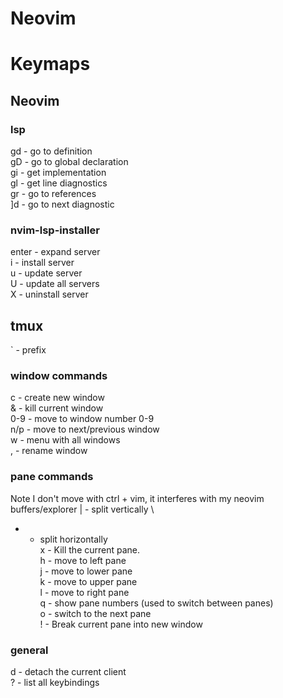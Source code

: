 # Neovim

# Keymaps

## Neovim

### lsp

gd - go to definition \
gD - go to global declaration \
gi - get implementation \
gl - get line diagnostics \
gr - go to references \
]d - go to next diagnostic

### nvim-lsp-installer

enter - expand server \
i - install server \
u - update server \
U - update all servers \
X - uninstall server 

## tmux

` - prefix

### window commands
c - create new window \
& - kill current window \
0-9 - move to window number 0-9 \
n/p - move to next/previous window \
w - menu with all windows \
, - rename window

### pane commands
Note I don't move with ctrl + vim, it interferes with my neovim buffers/explorer
| - split vertically \
- - split horizontally \
x - Kill the current pane. \
h - move to left pane \
j - move to lower pane \
k - move to upper pane \
l - move to right pane \
q - show pane numbers (used to switch between panes) \
o - switch to the next pane \
! - Break current pane into new window

### general
d - detach the current client \
? - list all keybindings 

